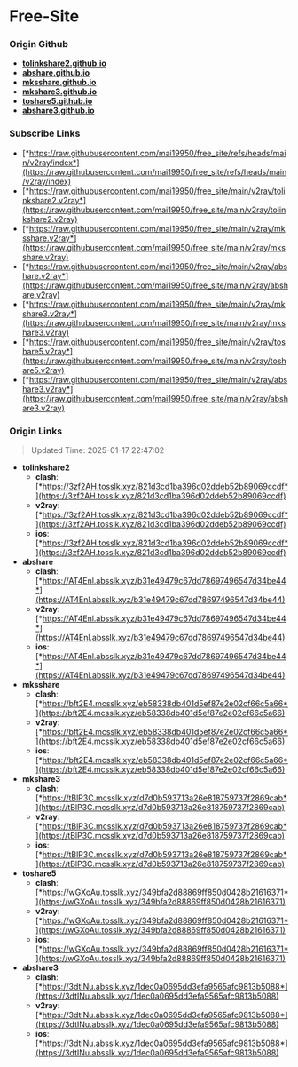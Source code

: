 # Free-Site

### Origin Github

- [**tolinkshare2.github.io**](https://github.com/tolinkshare2/tolinkshare2.github.io)
- [**abshare.github.io**](https://github.com/abshare/abshare.github.io)
- [**mksshare.github.io**](https://github.com/mksshare/mksshare.github.io)
- [**mkshare3.github.io**](https://github.com/mkshare3/mkshare3.github.io)
- [**toshare5.github.io**](https://github.com/toshare5/toshare5.github.io)
- [**abshare3.github.io**](https://github.com/abshare3/abshare3.github.io)

### Subscribe Links

- [*https://raw.githubusercontent.com/mai19950/free_site/refs/heads/main/v2ray/index*](https://raw.githubusercontent.com/mai19950/free_site/refs/heads/main/v2ray/index)
- [*https://raw.githubusercontent.com/mai19950/free_site/main/v2ray/tolinkshare2.v2ray*](https://raw.githubusercontent.com/mai19950/free_site/main/v2ray/tolinkshare2.v2ray)
- [*https://raw.githubusercontent.com/mai19950/free_site/main/v2ray/mksshare.v2ray*](https://raw.githubusercontent.com/mai19950/free_site/main/v2ray/mksshare.v2ray)
- [*https://raw.githubusercontent.com/mai19950/free_site/main/v2ray/abshare.v2ray*](https://raw.githubusercontent.com/mai19950/free_site/main/v2ray/abshare.v2ray)
- [*https://raw.githubusercontent.com/mai19950/free_site/main/v2ray/mkshare3.v2ray*](https://raw.githubusercontent.com/mai19950/free_site/main/v2ray/mkshare3.v2ray)
- [*https://raw.githubusercontent.com/mai19950/free_site/main/v2ray/toshare5.v2ray*](https://raw.githubusercontent.com/mai19950/free_site/main/v2ray/toshare5.v2ray)
- [*https://raw.githubusercontent.com/mai19950/free_site/main/v2ray/abshare3.v2ray*](https://raw.githubusercontent.com/mai19950/free_site/main/v2ray/abshare3.v2ray)

### Origin Links

> Updated Time: 2025-01-17 22:47:02

- **tolinkshare2**
  - **clash**: [*https://3zf2AH.tosslk.xyz/821d3cd1ba396d02ddeb52b89069ccdf*](https://3zf2AH.tosslk.xyz/821d3cd1ba396d02ddeb52b89069ccdf)
  - **v2ray**: [*https://3zf2AH.tosslk.xyz/821d3cd1ba396d02ddeb52b89069ccdf*](https://3zf2AH.tosslk.xyz/821d3cd1ba396d02ddeb52b89069ccdf)
  - **ios**: [*https://3zf2AH.tosslk.xyz/821d3cd1ba396d02ddeb52b89069ccdf*](https://3zf2AH.tosslk.xyz/821d3cd1ba396d02ddeb52b89069ccdf)
- **abshare**
  - **clash**: [*https://AT4Enl.absslk.xyz/b31e49479c67dd78697496547d34be44*](https://AT4Enl.absslk.xyz/b31e49479c67dd78697496547d34be44)
  - **v2ray**: [*https://AT4Enl.absslk.xyz/b31e49479c67dd78697496547d34be44*](https://AT4Enl.absslk.xyz/b31e49479c67dd78697496547d34be44)
  - **ios**: [*https://AT4Enl.absslk.xyz/b31e49479c67dd78697496547d34be44*](https://AT4Enl.absslk.xyz/b31e49479c67dd78697496547d34be44)
- **mksshare**
  - **clash**: [*https://bft2E4.mcsslk.xyz/eb58338db401d5ef87e2e02cf66c5a66*](https://bft2E4.mcsslk.xyz/eb58338db401d5ef87e2e02cf66c5a66)
  - **v2ray**: [*https://bft2E4.mcsslk.xyz/eb58338db401d5ef87e2e02cf66c5a66*](https://bft2E4.mcsslk.xyz/eb58338db401d5ef87e2e02cf66c5a66)
  - **ios**: [*https://bft2E4.mcsslk.xyz/eb58338db401d5ef87e2e02cf66c5a66*](https://bft2E4.mcsslk.xyz/eb58338db401d5ef87e2e02cf66c5a66)
- **mkshare3**
  - **clash**: [*https://tBlP3C.mcsslk.xyz/d7d0b593713a26e818759737f2869cab*](https://tBlP3C.mcsslk.xyz/d7d0b593713a26e818759737f2869cab)
  - **v2ray**: [*https://tBlP3C.mcsslk.xyz/d7d0b593713a26e818759737f2869cab*](https://tBlP3C.mcsslk.xyz/d7d0b593713a26e818759737f2869cab)
  - **ios**: [*https://tBlP3C.mcsslk.xyz/d7d0b593713a26e818759737f2869cab*](https://tBlP3C.mcsslk.xyz/d7d0b593713a26e818759737f2869cab)
- **toshare5**
  - **clash**: [*https://wGXoAu.tosslk.xyz/349bfa2d88869ff850d0428b21616371*](https://wGXoAu.tosslk.xyz/349bfa2d88869ff850d0428b21616371)
  - **v2ray**: [*https://wGXoAu.tosslk.xyz/349bfa2d88869ff850d0428b21616371*](https://wGXoAu.tosslk.xyz/349bfa2d88869ff850d0428b21616371)
  - **ios**: [*https://wGXoAu.tosslk.xyz/349bfa2d88869ff850d0428b21616371*](https://wGXoAu.tosslk.xyz/349bfa2d88869ff850d0428b21616371)
- **abshare3**
  - **clash**: [*https://3dtINu.absslk.xyz/1dec0a0695dd3efa9565afc9813b5088*](https://3dtINu.absslk.xyz/1dec0a0695dd3efa9565afc9813b5088)
  - **v2ray**: [*https://3dtINu.absslk.xyz/1dec0a0695dd3efa9565afc9813b5088*](https://3dtINu.absslk.xyz/1dec0a0695dd3efa9565afc9813b5088)
  - **ios**: [*https://3dtINu.absslk.xyz/1dec0a0695dd3efa9565afc9813b5088*](https://3dtINu.absslk.xyz/1dec0a0695dd3efa9565afc9813b5088)
